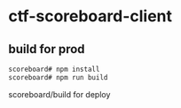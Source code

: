 # ctf-scoreboard-client

## build for prod

```bash
scoreboard# npm install
scoreboard# npm run build
```

scoreboard/build for deploy
